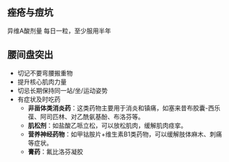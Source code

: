 
## 痤疮与痘坑

异维A酸剂量
每日一粒，至少服用半年

## 腰间盘突出

- 切记不要弯腰搬重物
- 提升核心肌肉力量
- 切忌长期保持同一站/坐/运动姿势
- 有症状及时吃药
	- **非甾体类消炎药**：这类药物主要用于消炎和镇痛，如塞来昔布胶囊-西乐葆、阿司匹林、对乙酰氨基酚、布洛芬等。
	- **肌松剂**：如盐酸乙哌立松，可以放松肌肉，缓解肌肉痉挛。
	- **营养神经药物**：如甲钴胺片+维生素B1类药物，可以缓解肢体麻木、刺痛等症状。
	- **膏药**：氟比洛芬凝胶